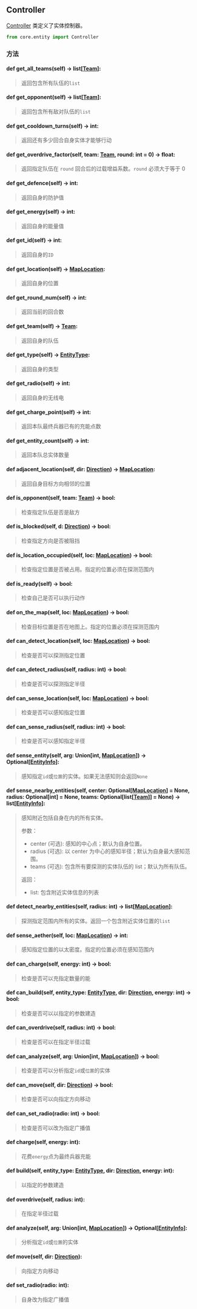 ## Controller

[Controller](https://github.com/NGMAAAYO/Cosmos/blob/9a101853691e34b9c8d3f7b109fbe916e227326b/core/entity.py#L8) 类定义了实体控制器。

```python
from core.entity import Controller
```

### 方法

#### def get_all_teams(self) -> list[[Team](Team.md)]:

> 返回包含所有队伍的`list`

#### def get_opponent(self) -> list[[Team](Team.md)]:

> 返回包含所有敌对队伍的`list`

#### def get_cooldown_turns(self) -> int:

> 返回还有多少回合自身实体才能够行动

#### def get_overdrive_factor(self, team: [Team](Team.md), round: int = 0) -> float:

> 返回指定队伍在 `round` 回合后的过载增益系数。`round` 必须大于等于 0

#### def get_defence(self) -> int:

> 返回自身的防护值

#### def get_energy(self) -> int:

> 返回自身的能量值

#### def get_id(self) -> int:

> 返回自身的`ID`

#### def get_location(self) -> [MapLocation](MapLocation.md):

> 返回自身的位置

#### def get_round_num(self) -> int:

> 返回当前的回合数

#### def get_team(self) -> [Team](Team.md):

> 返回自身的队伍

#### def get_type(self) -> [EntityType](EntityType.md):

> 返回自身的类型

#### def get_radio(self) -> int:

> 返回自身的无线电

#### def get_charge_point(self) -> int:

> 返回本队最终兵器已有的充能点数

#### def get_entity_count(self) -> int:

> 返回本队总实体数量

#### def adjacent_location(self, dir: [Direction](Direction.md)) -> [MapLocation](MapLocation.md):

> 返回自身目标方向相邻的位置

#### def is_opponent(self, team: [Team](Team.md)) -> bool:

> 检查指定队伍是否是敌方

#### def is_blocked(self, d: [Direction](Direction.md)) -> bool:

> 检查指定方向是否被阻挡

#### def is_location_occupied(self, loc: [MapLocation](MapLocation.md)) -> bool:

> 检查指定位置是否被占用。指定的位置必须在探测范围内

#### def is_ready(self) -> bool:

> 检查自己是否可以执行动作

#### def on_the_map(self, loc: [MapLocation](MapLocation.md)) -> bool:

> 检查目标位置是否在地图上。指定的位置必须在探测范围内

#### def can_detect_location(self, loc: [MapLocation](MapLocation.md)) -> bool:

> 检查是否可以探测指定位置

#### def can_detect_radius(self, radius: int) -> bool:

> 检查是否可以探测指定半径

#### def can_sense_location(self, loc: [MapLocation](MapLocation.md)) -> bool:

> 检查是否可以感知指定位置

#### def can_sense_radius(self, radius: int) -> bool:

> 检查是否可以感知指定半径

#### def sense_entity(self, arg: Union[int, [MapLocation](MapLocation.md)]) -> Optional[[EntityInfo](EntityInfo.md)]:

> 感知指定`id`或`位置`的实体。如果无法感知则会返回`None`

#### def sense_nearby_entities(self, center: Optional[[MapLocation](MapLocation.md)] = None, radius: Optional[int] = None, teams: Optional[list[[Team](Team.md)]] = None) -> list[[EntityInfo](EntityInfo.md)]:

> 感知附近包括自身在内的所有实体。  
> 
> 参数：  
> - center (可选): 感知的中心点；默认为自身位置。  
> - radius (可选): 以 center 为中心的感知半径；默认为自身最大感知范围。  
> - teams (可选): 包含所有要探测的实体队伍的 list；默认为所有队伍。  
> 
> 返回：  
> - list: 包含附近实体信息的列表

#### def detect_nearby_entities(self, radius: int) -> list[[MapLocation](MapLocation.md)]:

> 探测指定范围内所有的实体。返回一个包含附近实体位置的`list`

#### def sense_aether(self, loc: [MapLocation](MapLocation.md)) -> int:

> 感知指定位置的以太密度。指定的位置必须在感知范围内

#### def can_charge(self, energy: int) -> bool:

> 检查是否可以充指定数量的能

#### def can_build(self, entity_type: [EntityType](EntityType.md), dir: [Direction](Direction.md), energy: int) -> bool:

> 检查是否可以以指定的参数建造

#### def can_overdrive(self, radius: int) -> bool:

> 检查是否可以在指定半径过载

#### def can_analyze(self, arg: Union[int, [MapLocation](MapLocation.md)]) -> bool:

> 检查是否可以分析指定`id`或`位置`的实体

#### def can_move(self, dir: [Direction](Direction.md)) -> bool:

> 检查是否可以向指定方向移动

#### def can_set_radio(radio: int) -> bool:

> 检查是否可以改为指定广播值

#### def charge(self, energy: int):

> 花费`energy`点为最终兵器充能

#### def build(self, entity_type: [EntityType](EntityType.md), dir: [Direction](Direction.md), energy: int):

> 以指定的参数建造

#### def overdrive(self, radius: int):

> 在指定半径过载

#### def analyze(self, arg: Union[int, [MapLocation](MapLocation.md)]) -> Optional[[EntityInfo](EntityInfo.md)]:

> 分析指定`id`或`位置`的实体

#### def move(self, dir: [Direction](Direction.md)):

> 向指定方向移动

#### def set_radio(radio: int):

> 自身改为指定广播值
